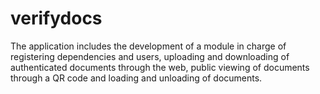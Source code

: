 # verifydocs
The application includes the development of a module in charge of registering dependencies and users, uploading and downloading of authenticated documents through the web, public viewing of documents through a QR code and loading and unloading of documents.
